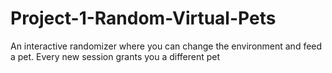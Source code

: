 # Project-1-Random-Virtual-Pets
An interactive randomizer where you can change the environment and feed a pet. Every new session grants you a different pet
